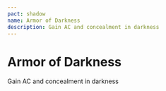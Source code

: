 ```yaml
---
pact: shadow
name: Armor of Darkness
description: Gain AC and concealment in darkness
---
```


# Armor of Darkness

Gain AC and concealment in darkness
